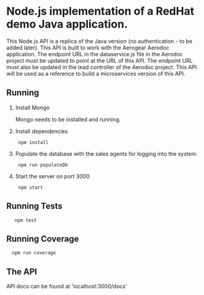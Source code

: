 # Node.js implementation of a RedHat demo Java application.
This Node.js API is a replica of the Java version (no authentication - to be added later). This API is built to work with the Aerogear Aerodoc application. The endpoint URL in the dataservice.js file in the Aerodoc project must be updated to point at the URL of this API. The endpoint URL must also be updated in the lead controller of the Aerodoc project. This API will be used as a reference to build a microservices version of this API.

## Running 

1. Install Mongo

    Mongo needs to be installed and running.
    
2. Install dependencies

        npm install

3. Populate the database with the sales agents for logging into the system.

        npm run populateDb

4. Start the server on port 3000

        npm start
    
## Running Tests

       npm test

## Running Coverage 

      npm run coverage
      
## The API 
  
   API docs can be found at 'localhost:3000/docs'
   
